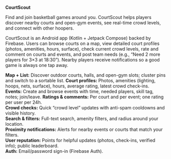 **CourtScout**  

Find and join basketball games around you. CourtScout helps players discover nearby courts and open-gym events, see real-time crowd levels, and connect with other hoopers.

CourtScout is an Android app (Kotlin + Jetpack Compose) backed by Firebase. 
Users can browse courts on a map, view detailed court profiles (photos, amenities, hours, surface), check current crowd levels, rate and comment on courts and events, and post team needs (e.g., “Need 2 more players for 3×3 at 18:30”). 
Nearby players receive notifications so a good game is always one tap away.


**Map + List:** Discover outdoor courts, halls, and open-gym slots; cluster pins and switch to a sortable list.
**Court profiles:** Photos, amenities (lighting, hoops, nets, surface), hours, average rating, latest crowd check-ins.
**Events:** Create and browse events with time, needed players, skill tag, notes; join/leave.
**Ratings & comments:** Per court and per event; one rating per user per 24h.  
**Crowd checks:** Quick “crowd level” updates with anti-spam cooldowns and visible history.  
**Search & filters:** Full-text search, amenity filters, and radius around your location.  
**Proximity notifications:** Alerts for nearby events or courts that match your filters.  
**User reputation:** Points for helpful updates (photos, check-ins, verified info); public leaderboard.  
**Auth:** Email/password sign-in (Firebase Auth).
